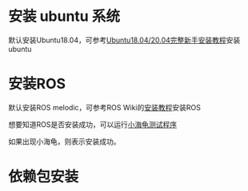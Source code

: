 # 安装 ubuntu 系统

默认安装Ubuntu18.04，可参考[Ubuntu18.04/20.04完整新手安装教程](https://www.jianshu.com/p/54d9a3a695cc)安装ubuntu

# 安装ROS

默认安装ROS melodic，可参考ROS Wiki的[安装教程](http://wiki.ros.org/cn)安装ROS

想要知道ROS是否安装成功，可以运行[小海龟测试程序](https://blog.csdn.net/huoxingrenhdh/article/details/83381200)

如果出现小海龟，则表示安装成功。

# 依赖包安装






